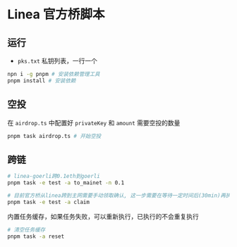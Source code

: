 # Linea 官方桥脚本

## 运行

- `pks.txt` 私钥列表，一行一个

```bash
npn i -g pnpm # 安装依赖管理工具
pnpm install # 安装依赖
```

## 空投

在 `airdrop.ts` 中配置好 `privateKey` 和 `amount` 需要空投的数量

```bash
pnpm task airdrop.ts # 开始空投
```

## 跨链

```bash
# linea-goerli跨0.1eth到goerli
pnpm task -e test -a to_mainet -n 0.1

# 目前官方桥从linea跨到主网需要手动领取确认, 这一步需要在等待一定时间后(30min)再执行
pnpm task -e test -a claim 
```

内置任务缓存，如果任务失败，可以重新执行，已执行的不会重复执行

```bash
# 清空任务缓存
pnpm task -a reset
```
